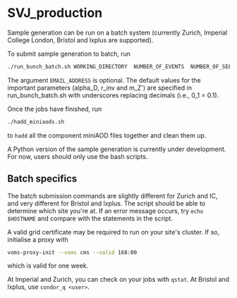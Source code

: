 # SVJ_production

Sample generation can be run on a batch system (currently Zurich, Imperial College London, Bristol and lxplus are supported).

To submit sample generation to batch, run

```bash
./run_bunch_batch.sh WORKING_DIRECTORY  NUMBER_OF_EVENTS  NUMBER_OF_SEEDS  NUMBER_OF_THREADS(to not execute cmsRun leave empty)  EMAIL_ADDRESS
```

The argument `EMAIL_ADDRESS` is optional. The default values for the important parameters (alpha\_D, r\_inv and m\_Z') are specified in run\_bunch\_batch.sh with underscores replacing decimals (i.e., 0\_1 = 0.1).

Once the jobs have finished, run

```bash
./hadd_miniaods.sh
```

to `hadd` all the component miniAOD files together and clean them up.

A Python version of the sample generation is currently under development. For now, users should only use the bash scripts.

## Batch specifics

The batch submission commands are slightly different for Zurich and IC, and very different for Bristol and lxplus. The script should be able to determine which site you're at. If an error message occurs, try `echo $HOSTNAME` and compare with the statements in the script.

A valid grid certificate may be required to run on your site's cluster. If so, initialise a proxy with

```bash
voms-proxy-init --voms cms --valid 168:00
```

which is valid for one week.

At Imperial and Zurich, you can check on your jobs with `qstat`. At Bristol and lxplus, use `condor_q <user>`.

